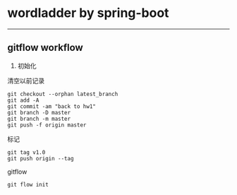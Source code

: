 # wordladder by spring-boot

---

## gitflow workflow

1. 初始化

清空以前记录

```
git checkout --orphan latest_branch
git add -A
git commit -am "back to hw1"
git branch -D master
git branch -m master
git push -f origin master
```

标记

```
git tag v1.0
git push origin --tag
```

gitflow

```
git flow init
```
